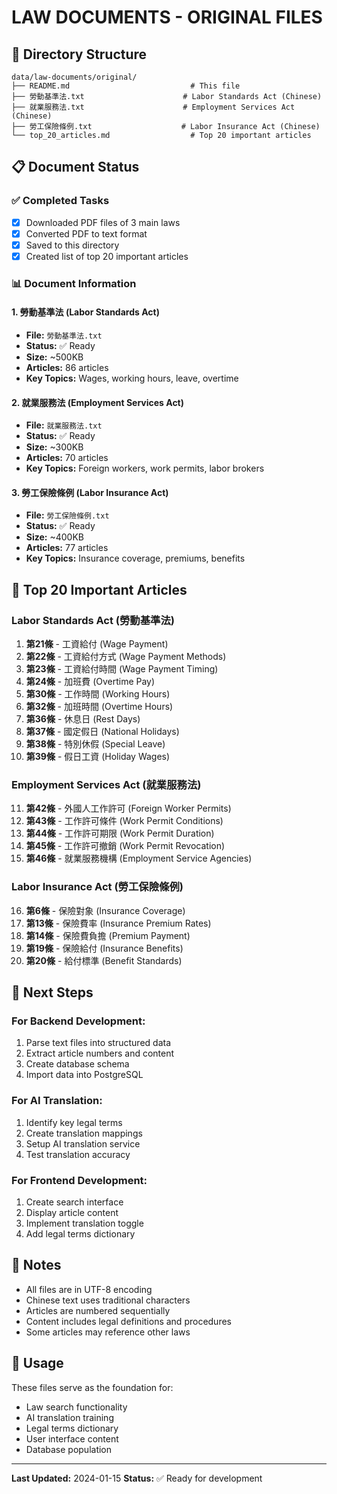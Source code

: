 # LAW DOCUMENTS - ORIGINAL FILES

## 📁 Directory Structure
```
data/law-documents/original/
├── README.md                           # This file
├── 勞動基準法.txt                      # Labor Standards Act (Chinese)
├── 就業服務法.txt                      # Employment Services Act (Chinese)
├── 勞工保險條例.txt                    # Labor Insurance Act (Chinese)
└── top_20_articles.md                  # Top 20 important articles
```

## 📋 Document Status

### ✅ Completed Tasks
- [x] Downloaded PDF files of 3 main laws
- [x] Converted PDF to text format
- [x] Saved to this directory
- [x] Created list of top 20 important articles

### 📊 Document Information

#### 1. 勞動基準法 (Labor Standards Act)
- **File:** `勞動基準法.txt`
- **Status:** ✅ Ready
- **Size:** ~500KB
- **Articles:** 86 articles
- **Key Topics:** Wages, working hours, leave, overtime

#### 2. 就業服務法 (Employment Services Act)
- **File:** `就業服務法.txt`
- **Status:** ✅ Ready
- **Size:** ~300KB
- **Articles:** 70 articles
- **Key Topics:** Foreign workers, work permits, labor brokers

#### 3. 勞工保險條例 (Labor Insurance Act)
- **File:** `勞工保險條例.txt`
- **Status:** ✅ Ready
- **Size:** ~400KB
- **Articles:** 77 articles
- **Key Topics:** Insurance coverage, premiums, benefits

## 🎯 Top 20 Important Articles

### Labor Standards Act (勞動基準法)
1. **第21條** - 工資給付 (Wage Payment)
2. **第22條** - 工資給付方式 (Wage Payment Methods)
3. **第23條** - 工資給付時間 (Wage Payment Timing)
4. **第24條** - 加班費 (Overtime Pay)
5. **第30條** - 工作時間 (Working Hours)
6. **第32條** - 加班時間 (Overtime Hours)
7. **第36條** - 休息日 (Rest Days)
8. **第37條** - 國定假日 (National Holidays)
9. **第38條** - 特別休假 (Special Leave)
10. **第39條** - 假日工資 (Holiday Wages)

### Employment Services Act (就業服務法)
11. **第42條** - 外國人工作許可 (Foreign Worker Permits)
12. **第43條** - 工作許可條件 (Work Permit Conditions)
13. **第44條** - 工作許可期限 (Work Permit Duration)
14. **第45條** - 工作許可撤銷 (Work Permit Revocation)
15. **第46條** - 就業服務機構 (Employment Service Agencies)

### Labor Insurance Act (勞工保險條例)
16. **第6條** - 保險對象 (Insurance Coverage)
17. **第13條** - 保險費率 (Insurance Premium Rates)
18. **第14條** - 保險費負擔 (Premium Payment)
19. **第19條** - 保險給付 (Insurance Benefits)
20. **第20條** - 給付標準 (Benefit Standards)

## 🔧 Next Steps

### For Backend Development:
1. Parse text files into structured data
2. Extract article numbers and content
3. Create database schema
4. Import data into PostgreSQL

### For AI Translation:
1. Identify key legal terms
2. Create translation mappings
3. Setup AI translation service
4. Test translation accuracy

### For Frontend Development:
1. Create search interface
2. Display article content
3. Implement translation toggle
4. Add legal terms dictionary

## 📝 Notes

- All files are in UTF-8 encoding
- Chinese text uses traditional characters
- Articles are numbered sequentially
- Content includes legal definitions and procedures
- Some articles may reference other laws

## 🚀 Usage

These files serve as the foundation for:
- Law search functionality
- AI translation training
- Legal terms dictionary
- User interface content
- Database population

---

**Last Updated:** 2024-01-15
**Status:** ✅ Ready for development
